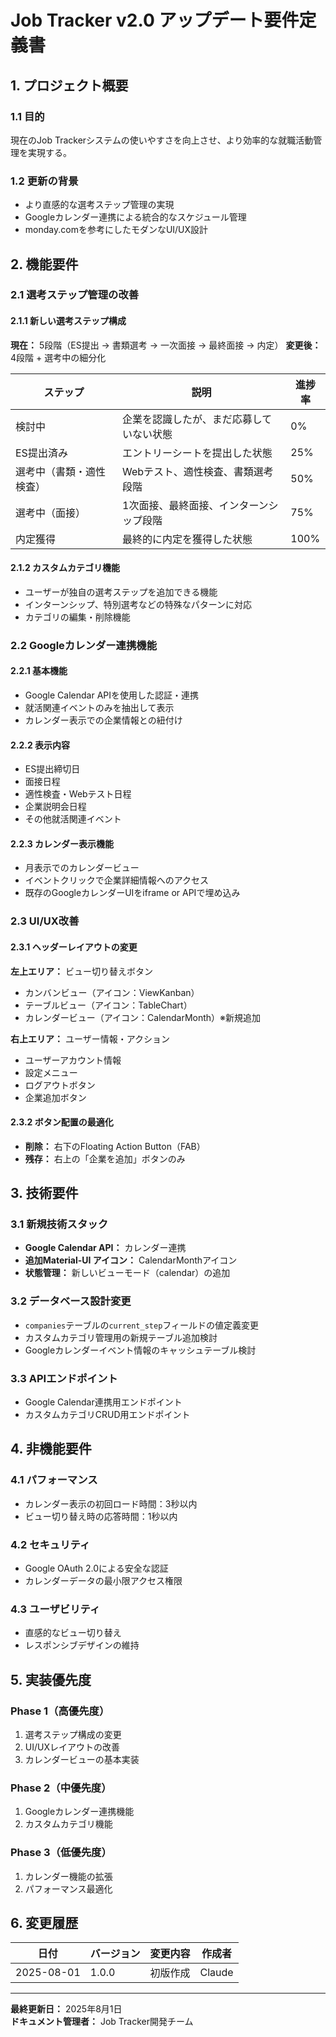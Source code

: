 # Job Tracker v2.0 アップデート要件定義書

## 1. プロジェクト概要

### 1.1 目的
現在のJob Trackerシステムの使いやすさを向上させ、より効率的な就職活動管理を実現する。

### 1.2 更新の背景
- より直感的な選考ステップ管理の実現
- Googleカレンダー連携による統合的なスケジュール管理
- monday.comを参考にしたモダンなUI/UX設計

## 2. 機能要件

### 2.1 選考ステップ管理の改善

#### 2.1.1 新しい選考ステップ構成
**現在：** 5段階（ES提出 → 書類選考 → 一次面接 → 最終面接 → 内定）
**変更後：** 4段階 + 選考中の細分化

| ステップ | 説明 | 進捗率 |
|---------|------|--------|
| 検討中 | 企業を認識したが、まだ応募していない状態 | 0% |
| ES提出済み | エントリーシートを提出した状態 | 25% |
| 選考中（書類・適性検査） | Webテスト、適性検査、書類選考段階 | 50% |
| 選考中（面接） | 1次面接、最終面接、インターンシップ段階 | 75% |
| 内定獲得 | 最終的に内定を獲得した状態 | 100% |

#### 2.1.2 カスタムカテゴリ機能
- ユーザーが独自の選考ステップを追加できる機能
- インターンシップ、特別選考などの特殊なパターンに対応
- カテゴリの編集・削除機能

### 2.2 Googleカレンダー連携機能

#### 2.2.1 基本機能
- Google Calendar APIを使用した認証・連携
- 就活関連イベントのみを抽出して表示
- カレンダー表示での企業情報との紐付け

#### 2.2.2 表示内容
- ES提出締切日
- 面接日程
- 適性検査・Webテスト日程
- 企業説明会日程
- その他就活関連イベント

#### 2.2.3 カレンダー表示機能
- 月表示でのカレンダービュー
- イベントクリックで企業詳細情報へのアクセス
- 既存のGoogleカレンダーUIをiframe or APIで埋め込み

### 2.3 UI/UX改善

#### 2.3.1 ヘッダーレイアウトの変更

**左上エリア：** ビュー切り替えボタン
- カンバンビュー（アイコン：ViewKanban）
- テーブルビュー（アイコン：TableChart） 
- カレンダービュー（アイコン：CalendarMonth）※新規追加

**右上エリア：** ユーザー情報・アクション
- ユーザーアカウント情報
- 設定メニュー
- ログアウトボタン
- 企業追加ボタン

#### 2.3.2 ボタン配置の最適化
- **削除：** 右下のFloating Action Button（FAB）
- **残存：** 右上の「企業を追加」ボタンのみ

## 3. 技術要件

### 3.1 新規技術スタック
- **Google Calendar API：** カレンダー連携
- **追加Material-UI アイコン：** CalendarMonthアイコン
- **状態管理：** 新しいビューモード（calendar）の追加

### 3.2 データベース設計変更
- `companies`テーブルの`current_step`フィールドの値定義変更
- カスタムカテゴリ管理用の新規テーブル追加検討
- Googleカレンダーイベント情報のキャッシュテーブル検討

### 3.3 APIエンドポイント
- Google Calendar連携用エンドポイント
- カスタムカテゴリCRUD用エンドポイント

## 4. 非機能要件

### 4.1 パフォーマンス
- カレンダー表示の初回ロード時間：3秒以内
- ビュー切り替え時の応答時間：1秒以内

### 4.2 セキュリティ
- Google OAuth 2.0による安全な認証
- カレンダーデータの最小限アクセス権限

### 4.3 ユーザビリティ
- 直感的なビュー切り替え
- レスポンシブデザインの維持

## 5. 実装優先度

### Phase 1（高優先度）
1. 選考ステップ構成の変更
2. UI/UXレイアウトの改善
3. カレンダービューの基本実装

### Phase 2（中優先度）
1. Googleカレンダー連携機能
2. カスタムカテゴリ機能

### Phase 3（低優先度）
1. カレンダー機能の拡張
2. パフォーマンス最適化

## 6. 変更履歴

| 日付 | バージョン | 変更内容 | 作成者 |
|------|-----------|----------|--------|
| 2025-08-01 | 1.0.0 | 初版作成 | Claude |

---

**最終更新日：** 2025年8月1日  
**ドキュメント管理者：** Job Tracker開発チーム